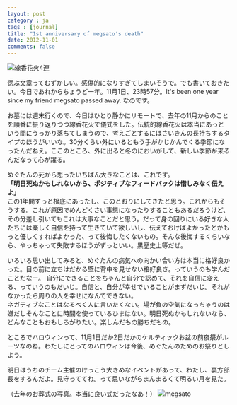```yaml
---
layout: post
category : ja
tags : [journal]
title: "1st anniversary of megsato's death"
date: 2012-11-01
comments: false
---
```


![線香花火4連](http://farm9.staticflickr.com/8185/8144640135_d0e1eff752_z.jpg)

偲ぶ文章ってむずかしい。感傷的になりすぎてしまいそうで。でも書いておきたい。今日であれからちょうど一年。11月1日、23時57分。It's been one year since my friend megsato passed away. なのです。

お墓には週末行くので、今日はひとり静かにリモートで、去年の11月からのことを順番に振り返りつつ線香花火で儀式をした。伝統的線香花火は本当にあっという間にうっかり落ちてしまうので、考えごとするにはさいきんの長持ちするタイプのほうがいいな。30分くらい外にいるともう手がかじかんでくる季節になったんだねえ。ここのところ、外に出ると冬のにおいがして、新しい季節が来るんだなって心が躍る。

めぐたんの死から思ったいちばん大きなことは、これです。  
**「明日死ぬかもしれないから、ポジティブなフィードバックは惜しみなく伝えよ」**  
この1年間ずっと根底にあったし、このとおりにしてきたと思う。これからもそうする。これが原因でめんどくさい事態になったりすることもあるだろうけど、その分差し引いてもこれは大事なことだと思う。だって身の回りにいる好きな人たちには楽しく自信を持って生きていて欲しいし、伝えておけばよかったとかもっと優しくすればよかった、って後悔したくないもの。そんな後悔するくらいなら、やっちゃって失敗するほうがずっといい。黒歴史上等だぜ。

いろいろ思い出してみると、めぐたんの病気への向かい合い方は本当に格好良かった。目の前に立ちはだかる壁に背中を見せない格好良さ。っていうのも学んだことだなー。 
自分にできることをちゃんと自分で認めて、それを自信に変える、っていうのもだいじ。自信と、自分が幸せでいることがまずだいじ。それがなかったら周りの人を幸せになんてできない。  
ネガティブなことはなるべく人に言いたくない。場が負の空気になっちゃうのは嫌だしそんなことに時間を使っているひまはない。明日死ぬかもしれないなら、どんなこともおもしろがりたい。楽しんだもの勝ちだもの。 

ところでハロウィンって、11月1日だか2日だかのケルティックお盆の前夜祭がルーツなのね。わたしにとってのハロウィンは今後、めぐたんのためのお祭りとしよう。

明日はうちのチーム主催のけっこう大きめなイベントがあって、わたし、裏方部長をするんだよ。見守っててね。って思いながらまんまるくて明るい月を見た。


（去年のお葬式の写真。本当に良い式だったなあ！）
![ｍegsato](http://farm9.staticflickr.com/8050/8144878615_0de624d5a5_z.jpg)
